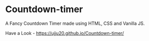 # Countdown-timer

A Fancy Countdown Timer made using HTML, CSS and Vanilla JS.

Have a Look - https://ujju20.github.io/Countdown-timer/
